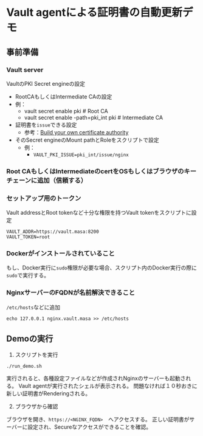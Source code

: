 # Vault agentによる証明書の自動更新デモ

## 事前準備

### Vault server

VaultのPKI Secret engineの設定
- RootCAもしくはIntermediate CAの設定
- 例：
	- vault secret enable pki   # Root CA
	- vault secret enable -path=pki_int pki # Intermediate CA
- 証明書を`issue`できる設定
	- 参考：[Build your own certificate authority](https://learn.hashicorp.com/vault/secrets-management/sm-pki-engine)
- そのSecret engineのMount pathとRoleをスクリプトで設定
	- 例：
		- `VAULT_PKI_ISSUE=pki_int/issue/nginx`

### Root CAもしくはIntermediateのcertをOSもしくはブラウザのキーチェーンに追加（信頼する）


### セットアップ用のトークン

Vault addressとRoot tokenなど十分な権限を持つVault tokenをスクリプトに設定

```shell
VAULT_ADDR=https://vault.masa:8200
VAULT_TOKEN=root
```

### Dockerがインストールされていること

もし、Docker実行に`sudo`権限が必要な場合、スクリプト内のDocker実行の際に`sudo`で実行する。

### NginxサーバーのFQDNが名前解決できること

`/etc/hosts`などに追加
```
echo 127.0.0.1 nginx.vault.masa >> /etc/hosts
```

## Demoの実行

1. スクリプトを実行

```
./run_demo.sh
```

実行されると、各種設定ファイルなどが作成されNginxのサーバーも起動される。
Vault agentが実行されたシェルが表示される。
問題なければ１０秒おきに新しい証明書がRenderingされる。

2. ブラウザから確認

ブラウザを開き、`https://<NGINX_FQDN>`　へアクセスする。
正しい証明書がサーバーに設定され、Secureなアクセスができることを確認。






